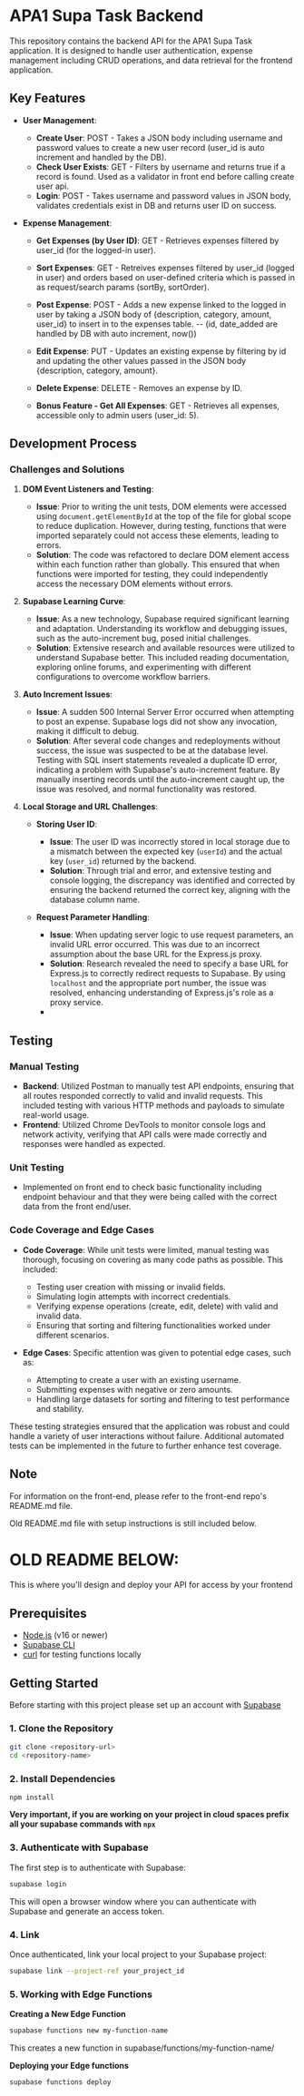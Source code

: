 # APA1 Supa Task Backend

This repository contains the backend API for the APA1 Supa Task application. It is designed to handle user authentication, expense management including CRUD operations, and data retrieval for the frontend application.

## Key Features

- **User Management**: 
  - **Create User**: POST - Takes a JSON body including username and password values to create a new user record (user_id is auto increment and handled by the DB).
  - **Check User Exists**: GET - Filters by username and returns true if a record is found. Used as a validator in front end before calling create user api.
  - **Login**: POST - Takes username and password values in JSON body, validates credentials exist in DB and returns user ID on success.

- **Expense Management**:
  - **Get Expenses (by User ID)**: GET - Retrieves expenses filtered by user_id (for the logged-in user).
  - **Sort Expenses**: GET - Retreives expenses filtered by user_id (logged in user) and orders based on user-defined criteria which is passed in as request/search params (sortBy, sortOrder).
  - **Post Expense**: POST - Adds a new expense linked to the logged in user by taking a JSON body of {description, category, amount, user_id} to insert in to the expenses table.   -- (id, date_added are handled by DB with auto increment, now())
  - **Edit Expense**: PUT - Updates an existing expense by filtering by id and updating the other values passed in the JSON body {description, category, amount}. 
  - **Delete Expense**: DELETE - Removes an expense by ID.
 
  - **Bonus Feature - Get All Expenses**: GET - Retrieves all expenses, accessible only to admin users (user_id: 5). 

## Development Process

### Challenges and Solutions

1. **DOM Event Listeners and Testing**:
   - **Issue**: Prior to writing the unit tests, DOM elements were accessed using `document.getElementById` at the top of the file for global scope to reduce duplication. However, during testing, functions that were imported separately could not access these elements, leading to errors.
   - **Solution**: The code was refactored to declare DOM element access within each function rather than globally. This ensured that when functions were imported for testing, they could independently access the necessary DOM elements without errors.

2. **Supabase Learning Curve**:
   - **Issue**: As a new technology, Supabase required significant learning and adaptation. Understanding its workflow and debugging issues, such as the auto-increment bug, posed initial challenges.
   - **Solution**: Extensive research and available resources were utilized to understand Supabase better. This included reading documentation, exploring online forums, and experimenting with different configurations to overcome workflow barriers.

3. **Auto Increment Issues**:
   - **Issue**: A sudden 500 Internal Server Error occurred when attempting to post an expense. Supabase logs did not show any invocation, making it difficult to debug.
   - **Solution**: After several code changes and redeployments without success, the issue was suspected to be at the database level. Testing with SQL insert statements revealed a duplicate ID error, indicating a problem with Supabase's auto-increment feature. By manually inserting records until the auto-increment caught up, the issue was resolved, and normal functionality was restored.

4. **Local Storage and URL Challenges**:
   - **Storing User ID**:
     - **Issue**: The user ID was incorrectly stored in local storage due to a mismatch between the expected key (`userId`) and the actual key (`user_id`) returned by the backend.
     - **Solution**: Through trial and error, and extensive testing and console logging, the discrepancy was identified and corrected by ensuring the backend returned the correct key, aligning with the database column name.

   - **Request Parameter Handling**:
     - **Issue**: When updating server logic to use request parameters, an invalid URL error occurred. This was due to an incorrect assumption about the base URL for the Express.js proxy.
     - **Solution**: Research revealed the need to specify a base URL for Express.js to correctly redirect requests to Supabase. By using `localhost` and the appropriate port number, the issue was resolved, enhancing understanding of Express.js's role as a proxy service.
     - 

## Testing

### Manual Testing

- **Backend**: Utilized Postman to manually test API endpoints, ensuring that all routes responded correctly to valid and invalid requests. This included testing with various HTTP methods and payloads to simulate real-world usage.
- **Frontend**: Utilized Chrome DevTools to monitor console logs and network activity, verifying that API calls were made correctly and responses were handled as expected.

### Unit Testing
- Implemented on front end to check basic functionality including endpoint behaviour and that they were being called with the correct data from the front end/user.

### Code Coverage and Edge Cases

- **Code Coverage**: While unit tests were limited, manual testing was thorough, focusing on covering as many code paths as possible. This included:
  - Testing user creation with missing or invalid fields.
  - Simulating login attempts with incorrect credentials.
  - Verifying expense operations (create, edit, delete) with valid and invalid data.
  - Ensuring that sorting and filtering functionalities worked under different scenarios.

- **Edge Cases**: Specific attention was given to potential edge cases, such as:
  - Attempting to create a user with an existing username.
  - Submitting expenses with negative or zero amounts.
  - Handling large datasets for sorting and filtering to test performance and stability.

These testing strategies ensured that the application was robust and could handle a variety of user interactions without failure. Additional automated tests can be implemented in the future to further enhance test coverage.

## Note
For information on the front-end, please refer to the front-end repo's README.md file.

Old README.md file with setup instructions is still included below. 





















# OLD README BELOW:

This is where you'll design and deploy your API for access by your frontend

## Prerequisites

- [Node.js](https://nodejs.org/) (v16 or newer)
- [Supabase CLI](https://supabase.com/docs/guides/cli)
- [curl](https://curl.se/) for testing functions locally

## Getting Started

Before starting with this project please set up an account with [Supabase](https://supabase.com/)

### 1. Clone the Repository

```bash
git clone <repository-url>
cd <repository-name>
```

### 2. Install Dependencies

`npm install`

**Very important, if you are working on your project in cloud spaces prefix all your supabase commands with `npx`**

### 3. Authenticate with Supabase
The first step is to authenticate with Supabase:

```bash
supabase login
```

This will open a browser window where you can authenticate with Supabase and generate an access token.

### 4. Link

Once authenticated, link your local project to your Supabase project:

```bash
supabase link --project-ref your_project_id
```

### 5. Working with Edge Functions

**Creating a New Edge Function**

```bash
supabase functions new my-function-name
```

This creates a new function in supabase/functions/my-function-name/

**Deploying your Edge functions**

```bash
supabase functions deploy
```
